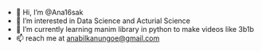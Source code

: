 - 👋 Hi, I’m @Ana16sak
- 👀 I’m interested in Data Science and Acturial Science
- 🌱 I’m currently learning manim library in python to make videos like 3b1b
- 📫 reach me at anabilkanungoe@gmail.com

<!---
Ana16sak/Ana16sak is a ✨ special ✨ repository because its `README.md` (this file) appears on your GitHub profile.
You can click the Preview link to take a look at your changes.
--->
